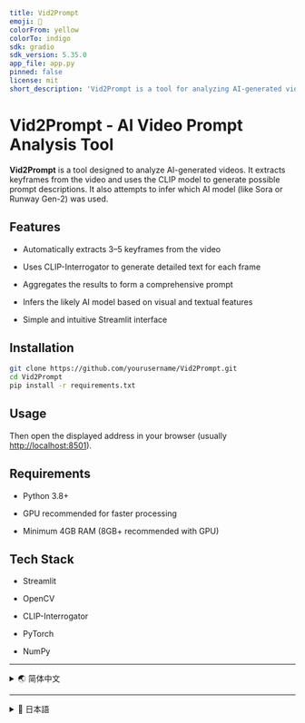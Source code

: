 ```yaml
title: Vid2Prompt
emoji: 👀
colorFrom: yellow
colorTo: indigo
sdk: gradio
sdk_version: 5.35.0
app_file: app.py
pinned: false
license: mit
short_description: 'Vid2Prompt is a tool for analyzing AI-generated videos. '
```

# Vid2Prompt - AI Video Prompt Analysis Tool

**Vid2Prompt** is a tool designed to analyze AI-generated videos. It extracts keyframes from the video and uses the CLIP model to generate possible prompt descriptions. It also attempts to infer which AI model (like Sora or Runway Gen-2) was used.

## Features

- Automatically extracts 3–5 keyframes from the video
  
- Uses CLIP-Interrogator to generate detailed text for each frame
  
- Aggregates the results to form a comprehensive prompt
  
- Infers the likely AI model based on visual and textual features
  
- Simple and intuitive Streamlit interface
  

## Installation

```bash
git clone https://github.com/yourusername/Vid2Prompt.git 
cd Vid2Prompt 
pip install -r requirements.txt
```

## Usage

Then open the displayed address in your browser (usually [http://localhost:8501](http://localhost:8501)).

## Requirements

- Python 3.8+
  
- GPU recommended for faster processing
  
- Minimum 4GB RAM (8GB+ recommended with GPU)
  

## Tech Stack

- Streamlit
  
- OpenCV
  
- CLIP-Interrogator
  
- PyTorch
  
- NumPy
  

---

<details>
<summary>🌏 简体中文</summary>

### Vid2Prompt - AI生成视频提示词分析工具

**Vid2Prompt** 是一个用于分析 AI 生成视频的工具，能够从视频中提取关键帧，并使用 CLIP 模型生成可能的提示词，同时推测视频可能使用的 AI 生成模型（如 Sora、Runway Gen-2 等）。

#### 功能特点

- 自动从视频中提取3~5帧关键图像
  
- 使用 CLIP-Interrogator 分析每一帧并生成详细文本描述
  
- 汇总分析结果，生成综合性提示词
  
- 根据图像特征与文本，推测可能使用的生成模型
  
- 提供简洁友好的 Streamlit 界面
  

#### 安装方法

```bash
git clone https://github.com/yourusername/Vid2Prompt.git
cd Vid2Prompt
pip install -r requirements.txt
```

#### 使用方法

```bash
`streamlit run app.py
```

在浏览器中访问显示的地址（通常是 [http://localhost:8501）。](http://localhost:8501%EF%BC%89%E3%80%82)

#### 系统要求

- Python 3.8+
  
- 建议使用 GPU 加速
  
- 至少 4GB 内存（GPU 推荐 8GB 以上）
  

#### 技术栈

- Streamlit
  
- OpenCV
  
- CLIP-Interrogator
  
- PyTorch
  
- NumPy
  

</details>

---

<details>
<summary>🌸 日本語</summary>

### Vid2Prompt - AI生成動画プロンプト解析ツール

**Vid2Prompt** は、AIが生成した動画を解析するツールです。動画からキーフレームを抽出し、CLIPモデルを使ってプロンプトの説明文を生成します。また、使用された可能性のあるAIモデル（例：Sora、Runway Gen-2）も推測します。

#### 特徴

- 動画から3～5枚のキーフレームを自動抽出
  
- CLIP-Interrogatorで各フレームを分析し、詳細なテキストを生成
  
- 結果をまとめて総合的なプロンプトを生成
  
- 画像とテキストの特徴から生成モデルを推測
  
- 直感的なStreamlitインターフェースを提供
  

#### インストール手順

#### 使用方法

```bash
`streamlit run app.py`
```

その後、表示されたURL（通常 [http://localhost:8501）をブラウザで開きます。](http://localhost:8501%EF%BC%89%E3%82%92%E3%83%96%E3%83%A9%E3%82%A6%E3%82%B6%E3%81%A7%E9%96%8B%E3%81%8D%E3%81%BE%E3%81%99%E3%80%82)

#### 動作環境

- Python 3.8以上
  
- CLIPの処理を高速化するためにGPU推奨
  
- メモリ4GB以上（GPU使用時は8GB以上推奨）
  

#### 技術スタック

- Streamlit
  
- OpenCV
  
- CLIP-Interrogator
  
- PyTorch
  
- NumPy
  

</details>

</details>